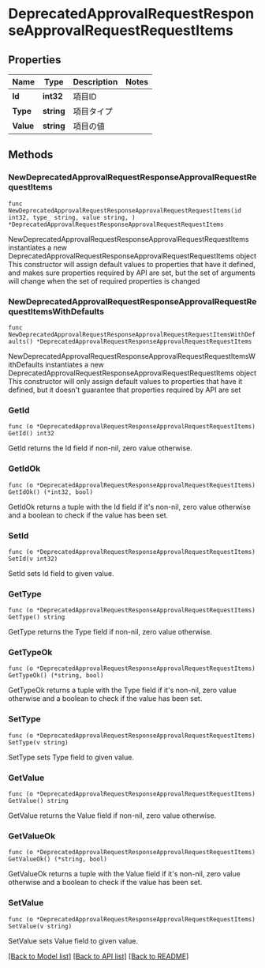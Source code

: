 # DeprecatedApprovalRequestResponseApprovalRequestRequestItems

## Properties

Name | Type | Description | Notes
------------ | ------------- | ------------- | -------------
**Id** | **int32** | 項目ID | 
**Type** | **string** | 項目タイプ | 
**Value** | **string** | 項目の値 | 

## Methods

### NewDeprecatedApprovalRequestResponseApprovalRequestRequestItems

`func NewDeprecatedApprovalRequestResponseApprovalRequestRequestItems(id int32, type_ string, value string, ) *DeprecatedApprovalRequestResponseApprovalRequestRequestItems`

NewDeprecatedApprovalRequestResponseApprovalRequestRequestItems instantiates a new DeprecatedApprovalRequestResponseApprovalRequestRequestItems object
This constructor will assign default values to properties that have it defined,
and makes sure properties required by API are set, but the set of arguments
will change when the set of required properties is changed

### NewDeprecatedApprovalRequestResponseApprovalRequestRequestItemsWithDefaults

`func NewDeprecatedApprovalRequestResponseApprovalRequestRequestItemsWithDefaults() *DeprecatedApprovalRequestResponseApprovalRequestRequestItems`

NewDeprecatedApprovalRequestResponseApprovalRequestRequestItemsWithDefaults instantiates a new DeprecatedApprovalRequestResponseApprovalRequestRequestItems object
This constructor will only assign default values to properties that have it defined,
but it doesn't guarantee that properties required by API are set

### GetId

`func (o *DeprecatedApprovalRequestResponseApprovalRequestRequestItems) GetId() int32`

GetId returns the Id field if non-nil, zero value otherwise.

### GetIdOk

`func (o *DeprecatedApprovalRequestResponseApprovalRequestRequestItems) GetIdOk() (*int32, bool)`

GetIdOk returns a tuple with the Id field if it's non-nil, zero value otherwise
and a boolean to check if the value has been set.

### SetId

`func (o *DeprecatedApprovalRequestResponseApprovalRequestRequestItems) SetId(v int32)`

SetId sets Id field to given value.


### GetType

`func (o *DeprecatedApprovalRequestResponseApprovalRequestRequestItems) GetType() string`

GetType returns the Type field if non-nil, zero value otherwise.

### GetTypeOk

`func (o *DeprecatedApprovalRequestResponseApprovalRequestRequestItems) GetTypeOk() (*string, bool)`

GetTypeOk returns a tuple with the Type field if it's non-nil, zero value otherwise
and a boolean to check if the value has been set.

### SetType

`func (o *DeprecatedApprovalRequestResponseApprovalRequestRequestItems) SetType(v string)`

SetType sets Type field to given value.


### GetValue

`func (o *DeprecatedApprovalRequestResponseApprovalRequestRequestItems) GetValue() string`

GetValue returns the Value field if non-nil, zero value otherwise.

### GetValueOk

`func (o *DeprecatedApprovalRequestResponseApprovalRequestRequestItems) GetValueOk() (*string, bool)`

GetValueOk returns a tuple with the Value field if it's non-nil, zero value otherwise
and a boolean to check if the value has been set.

### SetValue

`func (o *DeprecatedApprovalRequestResponseApprovalRequestRequestItems) SetValue(v string)`

SetValue sets Value field to given value.



[[Back to Model list]](../README.md#documentation-for-models) [[Back to API list]](../README.md#documentation-for-api-endpoints) [[Back to README]](../README.md)


